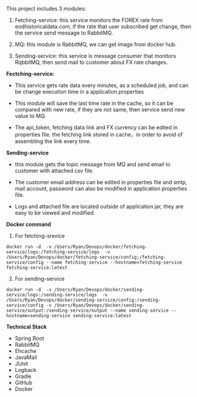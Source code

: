 This project includes 3 modules:

1. Fetching-service: this service monitors the FOREX rate from eodhistoricaldata.com, if the rate that user subscribed get change, then the service send message to RabbitMQ.

2. MQ: this module is RabbitMQ, we can get image from docker hub.

3. Sending-service: this service is message consumer that monitors RqbbitMQ, then send mail to customer about FX rate changes.

**Fectching-service:**
- This service gets rate data  every minutes, as a scheduled job, and can be change execution time in a application.properties

- This module will save the last time rate in the cache, so it can be compared with new rate, if they are not same, then service send new value to MQ.

- The api_token, fetching data link and FX currency can be edited in properties file. the fetching link stored in cache，in order to avoid of assembling the link every time.

**Sending-service**

- this module gets the topic message from MQ and send email to customer with attached csv file.

- The customer email address can be edited in properties file and smtp, mail account, password can also be modified in application properties file.

- Logs and  attached file are located outside of application jar, they are easy to be viewed and modified.

**Docker command**

1. For fetching-srevice

`docker run -d  -v /Users/Ryan/Devops/docker/fetching-service/logs:/fetching-service/logs  -v /Users/Ryan/Devops/docker/fetching-service/config:/fetching-service/config --name fetching-service --hostname=fetching-service fetching-service:latest`

2. For sending-service

`docker run -d  -v /Users/Ryan/Devops/docker/sending-service/logs:/sending-service/logs  -v /Users/Ryan/Devops/docker/sending-service/config:/sending-service/config -v /Users/Ryan/Devops/docker/sending-service/output:/sending-service/output --name sending-service --hostname=sending-service sending-service:latest`

**Technical Stack**
- Spring Boot
- RabbitMQ
- Ehcache
- JavaMail
- JUnit
- Logback
- Gradle
- GitHub
- Docker

